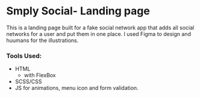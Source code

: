 # Smply Social- Landing page

This is a landing page built for a fake social network app that adds all social networks for a user and put them in one place. I used Figma to design and huumans for the illustrations. 

### Tools Used: 
- HTML
    - with FlexBox
- SCSS/CSS
- JS for animations, menu icon and form validation. 
